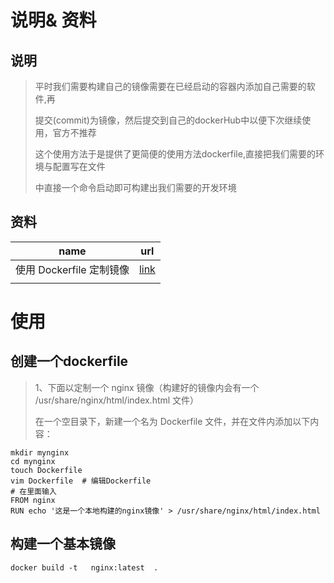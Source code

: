 # 说明& 资料

## 说明

> 平时我们需要构建自己的镜像需要在已经启动的容器内添加自己需要的软件,再
>
> 提交(commit)为镜像，然后提交到自己的dockerHub中以便下次继续使用，官方不推荐
>
> 这个使用方法于是提供了更简便的使用方法dockerfile,直接把我们需要的环境与配置写在文件
>
> 中直接一个命令启动即可构建出我们需要的开发环境

## 资料

| name                     | url                                                          |
| ------------------------ | ------------------------------------------------------------ |
| 使用 Dockerfile 定制镜像 | [link](https://yeasy.gitbook.io/docker_practice/image/build) |
|                          |                                                              |

# 使用

## 创建一个dockerfile

>1、下面以定制一个 nginx 镜像（构建好的镜像内会有一个 /usr/share/nginx/html/index.html 文件）
>
>在一个空目录下，新建一个名为 Dockerfile 文件，并在文件内添加以下内容：

```shell
mkdir mynginx
cd mynginx
touch Dockerfile
vim Dockerfile  # 编辑Dockerfile
# 在里面输入
FROM nginx
RUN echo '这是一个本地构建的nginx镜像' > /usr/share/nginx/html/index.html
```

## 构建一个基本镜像

```shell
docker build -t   nginx:latest  .
```

